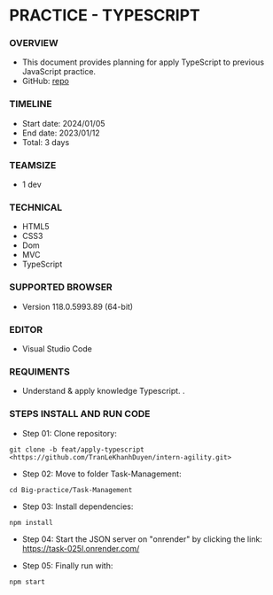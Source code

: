 # PRACTICE - TYPESCRIPT 

### OVERVIEW

- This document provides planning for apply TypeScript to previous JavaScript practice.
- GitHub: [repo](https://github.com/TranLeKhanhDuyen/intern-agility/tree/feat/big-practice)

### TIMELINE

- Start date: 2024/01/05
- End date: 2023/01/12
- Total: 3 days

### TEAMSIZE

- 1 dev

### TECHNICAL

- HTML5
- CSS3
- Dom
- MVC
- TypeScript

### SUPPORTED BROWSER

- Version 118.0.5993.89 (64-bit)

### EDITOR

- Visual Studio Code

### REQUIMENTS

- Understand & apply knowledge Typescript.
.

### STEPS INSTALL AND RUN CODE

- Step 01: Clone repository:

```
git clone -b feat/apply-typescript <https://github.com/TranLeKhanhDuyen/intern-agility.git>
```

- Step 02: Move to folder Task-Management:

```
cd Big-practice/Task-Management
```

- Step 03: Install dependencies:

```
npm install
```
- Step 04: Start the JSON server on "onrender" by clicking the link: <https://task-025l.onrender.com/>

- Step 05: Finally run with:

```
npm start
```


